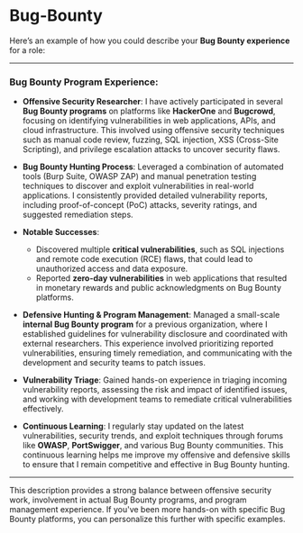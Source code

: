 # Bug-Bounty

Here’s an example of how you could describe your **Bug Bounty experience** for a role:

---

### **Bug Bounty Program Experience**:

- **Offensive Security Researcher**: I have actively participated in several **Bug Bounty programs** on platforms like **HackerOne** and **Bugcrowd**, focusing on identifying vulnerabilities in web applications, APIs, and cloud infrastructure. This involved using offensive security techniques such as manual code review, fuzzing, SQL injection, XSS (Cross-Site Scripting), and privilege escalation attacks to uncover security flaws.
  
- **Bug Bounty Hunting Process**: Leveraged a combination of automated tools (Burp Suite, OWASP ZAP) and manual penetration testing techniques to discover and exploit vulnerabilities in real-world applications. I consistently provided detailed vulnerability reports, including proof-of-concept (PoC) attacks, severity ratings, and suggested remediation steps.

- **Notable Successes**:
  - Discovered multiple **critical vulnerabilities**, such as SQL injections and remote code execution (RCE) flaws, that could lead to unauthorized access and data exposure.
  - Reported **zero-day vulnerabilities** in web applications that resulted in monetary rewards and public acknowledgments on Bug Bounty platforms.
  
- **Defensive Hunting & Program Management**: Managed a small-scale **internal Bug Bounty program** for a previous organization, where I established guidelines for vulnerability disclosure and coordinated with external researchers. This experience involved prioritizing reported vulnerabilities, ensuring timely remediation, and communicating with the development and security teams to patch issues.

- **Vulnerability Triage**: Gained hands-on experience in triaging incoming vulnerability reports, assessing the risk and impact of identified issues, and working with development teams to remediate critical vulnerabilities effectively.

- **Continuous Learning**: I regularly stay updated on the latest vulnerabilities, security trends, and exploit techniques through forums like **OWASP**, **PortSwigger**, and various Bug Bounty communities. This continuous learning helps me improve my offensive and defensive skills to ensure that I remain competitive and effective in Bug Bounty hunting.

---

This description provides a strong balance between offensive security work, involvement in actual Bug Bounty programs, and program management experience. If you've been more hands-on with specific Bug Bounty platforms, you can personalize this further with specific examples.
